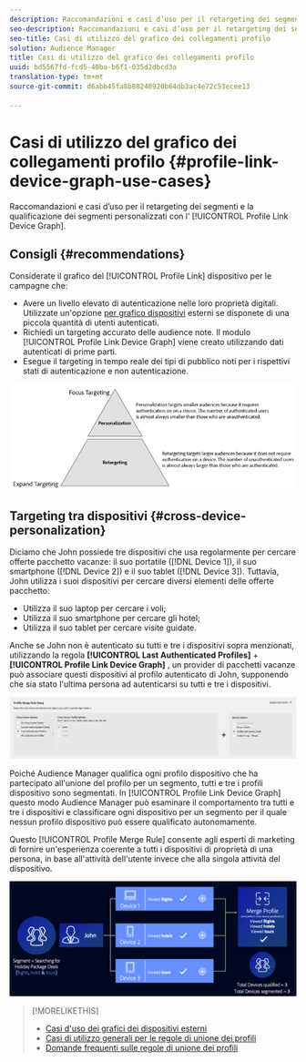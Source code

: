 ```yaml
---
description: Raccomandazioni e casi d’uso per il retargeting dei segmenti e la qualifica dei segmenti personalizzati con il grafico del dispositivo Collegamento profilo.
seo-description: Raccomandazioni e casi d’uso per il retargeting dei segmenti e la qualifica dei segmenti personalizzati con il grafico del dispositivo Collegamento profilo.
seo-title: Casi di utilizzo del grafico dei collegamenti profilo
solution: Audience Manager
title: Casi di utilizzo del grafico dei collegamenti profilo
uuid: bd5567fd-fcd5-40ba-b6f1-035d2dbcd3a
translation-type: tm+mt
source-git-commit: d6abb45fa8b88248920b64db3ac4e72c53ecee13

---
```



# Casi di utilizzo del grafico dei collegamenti profilo {#profile-link-device-graph-use-cases}

Raccomandazioni e casi d’uso per il retargeting dei segmenti e la qualificazione dei segmenti personalizzati con l’ [!UICONTROL Profile Link Device Graph].

## Consigli {#recommendations}

Considerate il grafico del [!UICONTROL Profile Link] dispositivo per le campagne che:

* Avere un livello elevato di autenticazione nelle loro proprietà digitali. Utilizzate un'opzione [per grafico dispositivi](merge-rule-definitions.md#device-options) esterni se disponete di una piccola quantità di utenti autenticati.
* Richiedi un targeting accurato delle audience note. Il modulo [!UICONTROL Profile Link Device Graph] viene creato utilizzando dati autenticati di prime parti.
* Esegue il targeting in tempo reale dei tipi di pubblico noti per i rispettivi stati di autenticazione e non autenticazione.

![](assets/merge-rule-triangle2.png)

## Targeting tra dispositivi {#cross-device-personalization}

Diciamo che John possiede tre dispositivi che usa regolarmente per cercare offerte pacchetto vacanze: il suo portatile ([!DNL Device 1]), il suo smartphone ([!DNL Device 2]) e il suo tablet ([!DNL Device 3]). Tuttavia, John utilizza i suoi dispositivi per cercare diversi elementi delle offerte pacchetto:

* Utilizza il suo laptop per cercare i voli;
* Utilizza il suo smartphone per cercare gli hotel;
* Utilizza il suo tablet per cercare visite guidate.

Anche se John non è autenticato su tutti e tre i dispositivi sopra menzionati, utilizzando la regola **[!UICONTROL Last Authenticated Profiles]** + **[!UICONTROL Profile Link Device Graph]** , un provider di pacchetti vacanze può associare questi dispositivi al profilo autenticato di John, supponendo che sia stato l'ultima persona ad autenticarsi su tutti e tre i dispositivi.

![last-device-graph](assets/last-device-graph.png)

Poiché Audience Manager qualifica ogni profilo dispositivo che ha partecipato all'unione del profilo per un segmento, tutti e tre i profili dispositivo sono segmentati. In [!UICONTROL Profile Link Device Graph] questo modo Audience Manager può esaminare il comportamento tra tutti e tre i dispositivi e classificare ogni dispositivo per un segmento per il quale nessun profilo dispositivo può essere qualificato autonomamente.

Questo [!UICONTROL Profile Merge Rule] consente agli esperti di marketing di fornire un'esperienza coerente a tutti i dispositivi di proprietà di una persona, in base all'attività dell'utente invece che alla singola attività del dispositivo.

![personalizzazione tra dispositivi](assets/cross-device-personalization.png)

>[!MORELIKETHIS]
>
>* [Casi d'uso dei grafici dei dispositivi esterni](external-graph-use-cases.md)
>* [Casi di utilizzo generali per le regole di unione dei profili](merge-rule-targeting-options.md)
>* [Domande frequenti sulle regole di unione dei profili](../../faq/faq-profile-merge.md)

